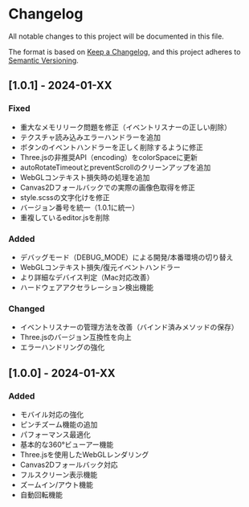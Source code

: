 # Changelog

All notable changes to this project will be documented in this file.

The format is based on [Keep a Changelog](https://keepachangelog.com/en/1.0.0/),
and this project adheres to [Semantic Versioning](https://semver.org/spec/v2.0.0.html).

## [1.0.1] - 2024-01-XX

### Fixed
- 重大なメモリリーク問題を修正（イベントリスナーの正しい削除）
- テクスチャ読み込みエラーハンドラーを追加
- ボタンのイベントハンドラーを正しく削除するように修正
- Three.jsの非推奨API（encoding）をcolorSpaceに更新
- autoRotateTimeoutとpreventScrollのクリーンアップを追加
- WebGLコンテキスト損失時の処理を追加
- Canvas2Dフォールバックでの実際の画像色取得を修正
- style.scssの文字化けを修正
- バージョン番号を統一（1.0.1に統一）
- 重複しているeditor.jsを削除

### Added
- デバッグモード（DEBUG_MODE）による開発/本番環境の切り替え
- WebGLコンテキスト損失/復元イベントハンドラー
- より詳細なデバイス判定（Mac対応改善）
- ハードウェアアクセラレーション検出機能

### Changed
- イベントリスナーの管理方法を改善（バインド済みメソッドの保存）
- Three.jsのバージョン互換性を向上
- エラーハンドリングの強化

## [1.0.0] - 2024-01-XX

### Added
- モバイル対応の強化
- ピンチズーム機能の追加
- パフォーマンス最適化
- 基本的な360°ビューアー機能
- Three.jsを使用したWebGLレンダリング
- Canvas2Dフォールバック対応
- フルスクリーン表示機能
- ズームイン/アウト機能
- 自動回転機能
